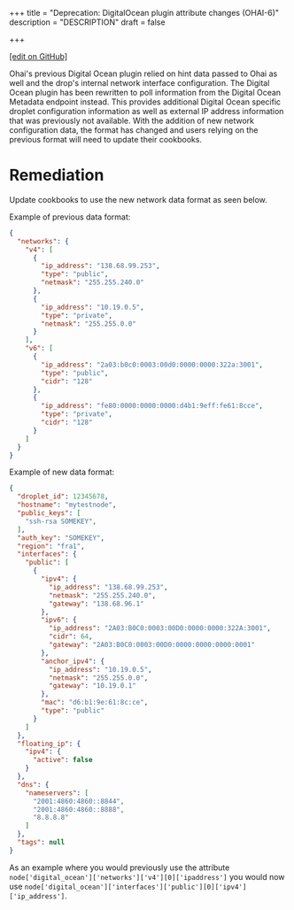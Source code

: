 +++
title = "Deprecation: DigitalOcean plugin attribute changes (OHAI-6)"
description = "DESCRIPTION"
draft = false




  
    
    
    
    
+++    

[\[edit on
GitHub\]](https://github.com/chef/chef-web-docs/blob/master/chef_master/source/deprecations_ohai_digitalocean.rst)

<meta name="robots" content="noindex">

Ohai's previous Digital Ocean plugin relied on hint data passed to Ohai
as well and the drop's internal network interface configuration. The
Digital Ocean plugin has been rewritten to poll information from the
Digital Ocean Metadata endpoint instead. This provides additional
Digital Ocean specific droplet configuration information as well as
external IP address information that was previously not available. With
the addition of new network configuration data, the format has changed
and users relying on the previous format will need to update their
cookbooks.

Remediation
===========

Update cookbooks to use the new network data format as seen below.

Example of previous data format:

``` json
{
  "networks": {
    "v4": [
      {
        "ip_address": "138.68.99.253",
        "type": "public",
        "netmask": "255.255.240.0"
      },
      {
        "ip_address": "10.19.0.5",
        "type": "private",
        "netmask": "255.255.0.0"
      }
    ],
    "v6": [
      {
        "ip_address": "2a03:b0c0:0003:00d0:0000:0000:322a:3001",
        "type": "public",
        "cidr": "128"
      },
      {
        "ip_address": "fe80:0000:0000:0000:d4b1:9eff:fe61:8cce",
        "type": "private",
        "cidr": "128"
      }
    ]
  }
}
```

Example of new data format:

``` json
{
  "droplet_id": 12345678,
  "hostname": "mytestnode",
  "public_keys": [
    "ssh-rsa SOMEKEY",
  ],
  "auth_key": "SOMEKEY",
  "region": "fra1",
  "interfaces": {
    "public": [
      {
        "ipv4": {
          "ip_address": "138.68.99.253",
          "netmask": "255.255.240.0",
          "gateway": "138.68.96.1"
        },
        "ipv6": {
          "ip_address": "2A03:B0C0:0003:00D0:0000:0000:322A:3001",
          "cidr": 64,
          "gateway": "2A03:B0C0:0003:00D0:0000:0000:0000:0001"
        },
        "anchor_ipv4": {
          "ip_address": "10.19.0.5",
          "netmask": "255.255.0.0",
          "gateway": "10.19.0.1"
        },
        "mac": "d6:b1:9e:61:8c:ce",
        "type": "public"
      }
    ]
  },
  "floating_ip": {
    "ipv4": {
      "active": false
    }
  },
  "dns": {
    "nameservers": [
      "2001:4860:4860::8844",
      "2001:4860:4860::8888",
      "8.8.8.8"
    ]
  },
  "tags": null
}
```

As an example where you would previously use the attribute
`node['digital_ocean']['networks']['v4'][0]['ipaddress']` you would now
use
`node['digital_ocean']['interfaces']['public'][0]['ipv4']['ip_address']`.

